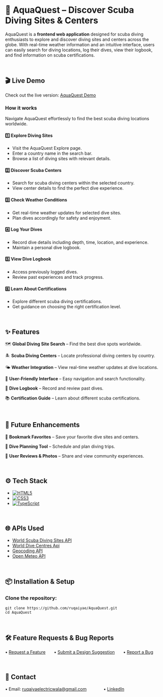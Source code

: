 # 🌊 AquaQuest – Discover Scuba Diving Sites & Centers

AquaQuest is a **frontend web application** designed for scuba diving enthusiasts to explore and discover diving sites and centers across the globe. With real-time weather information and an intuitive interface, users can easily search for diving locations, log their dives, view their logbook, and find information on scuba certifications.

&nbsp;
## 🎬 Live Demo
Check out the live version: [AquaQuest Demo](ruqaiyae.github.io/AquaQuest/)

### How it works
Navigate AquaQuest effortlessly to find the best scuba diving locations worldwide.

#### 1️⃣ Explore Diving Sites
- Visit the AquaQuest Explore page.
- Enter a country name in the search bar.
- Browse a list of diving sites with relevant details.

#### 2️⃣ Discover Scuba Centers
- Search for scuba diving centers within the selected country.
- View center details to find the perfect dive experience.

#### 3️⃣ Check Weather Conditions
- Get real-time weather updates for selected dive sites.
- Plan dives accordingly for safety and enjoyment.

#### 4️⃣ Log Your Dives
- Record dive details including depth, time, location, and experience.
- Maintain a personal dive logbook.

#### 5️⃣ View Dive Logbook
- Access previously logged dives.
- Review past experiences and track progress.

#### 6️⃣ Learn About Certifications
- Explore different scuba diving certifications.
- Get guidance on choosing the right certification level.

&nbsp;
## ✨ Features
🗺️ **Global Diving Site Search** – Find the best dive spots worldwide.

🏝️ **Scuba Diving Centers** – Locate professional diving centers by country.

🌤 **Weather Integration** – View real-time weather updates at dive locations.

📍 **User-Friendly Interface** – Easy navigation and search functionality.

📖 **Dive Logbook** – Record and review past dives.

📚 **Certification Guide** – Learn about different scuba certifications.

&nbsp;
## 🚀 Future Enhancements

🔖 **Bookmark Favorites** – Save your favorite dive sites and centers.

📆 **Dive Planning Tool** – Schedule and plan diving trips.

📸 **User Reviews & Photos** – Share and view community experiences.

&nbsp;
## ⚙️ Tech Stack
- [![HTML5][html-img]](https://developer.mozilla.org/en-US/docs/Web/Guide/HTML/HTML5)
- [![CSS3][css-img]](https://developer.mozilla.org/en-US/docs/Web/CSS)
- [![TypeScript][typescript-img]](https://www.typescriptlang.org/)

<!-- Image References -->
[html-img]: https://img.shields.io/badge/HTML5-E34F26?style=for-the-badge&logo=html5&logoColor=white
[css-img]: https://img.shields.io/badge/CSS3-1572B6?style=for-the-badge&logo=css3&logoColor=white
[typescript-img]: https://img.shields.io/badge/TypeScript-3178C6?style=for-the-badge&logo=typescript&logoColor=white

&nbsp;
## 🌐 APIs Used
- [World Scuba Diving Sites API](https://rapidapi.com/the-dive-api-the-dive-api-default/api/world-scuba-diving-sites-api)
- [World Dive Centres Api](https://rapidapi.com/the-dive-api-the-dive-api-default/api/world-dive-centres-api)
- [Geocoding API](https://developers.google.com/maps/documentation/geocoding/overview)
- [Open Meteo API](https://open-meteo.com/en/docs)

&nbsp;
## 📦 Installation & Setup
### Clone the repository:
```
git clone https://github.com/ruqaiyae/AquaQuest.git
cd AquaQuest
```

&nbsp;
## 🛠 Feature Requests & Bug Reports
• [Request a Feature](https://github.com/ruqaiyae/MemorEase/issues/new?template=new-feature.md) 
&nbsp;&nbsp;&nbsp;&nbsp;&nbsp;&nbsp;• [Submit a Design Suggestion](https://github.com/ruqaiyae/MemorEase/issues/new?template=design-update.md) 
&nbsp;&nbsp;&nbsp;&nbsp;&nbsp;&nbsp;• [Report a Bug](https://github.com/ruqaiyae/MemorEase/issues/new?template=bug-fix.md)

&nbsp;
## 📩 Contact
• Email: ruqaiyaelectricwala@gmail.com &nbsp;&nbsp;&nbsp;&nbsp;&nbsp;&nbsp;&nbsp;&nbsp;&nbsp;&nbsp;&nbsp;&nbsp;
• [LinkedIn](https://www.linkedin.com/in/ruqaiya-electricwala")

&nbsp;

